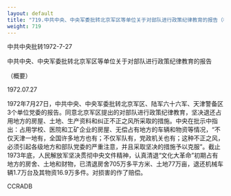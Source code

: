 ```yaml
---
layout: default
title: "719.中共中央、中央军委批转北京军区等单位关于对部队进行政策纪律教育的报告（概要）"
weight: 719
---
```


中共中央批转1972-7-27

中共中央、中央军委批转北京军区等单位关于对部队进行政策纪律教育的报告

（概要）

1972.07.27

1972年7月27日，中共中央、中央军委批转北京军区、陆军六十六军、天津警备区3个单位党委的报告。同意北京军区提出的对部队进行政策纪律教育，坚决退还占用地方的房屋、土地、生产资料和纠正不正之风所采取的措施。中央在批示中指出：占用学校、医院和工矿企业的房屋、无偿占有地方的车辆和物资等情况，“不仅天津一地有，全国许多地方也有；不仅军队有，党政机关也有；这种不正之风，必须引起各级地方和部队党委的严重注意，并且采取坚决的措施予以克服”。截止1973年底，人民解放军坚决贯彻中央文件精神，认真清退“文化大革命”初期占有地方的房舍、土地和财物，已清退房舍705万多平方米、土地77万亩，退还机械车辆1.7万台及其物资16.9万多件。对损害的作了赔偿。

CCRADB

